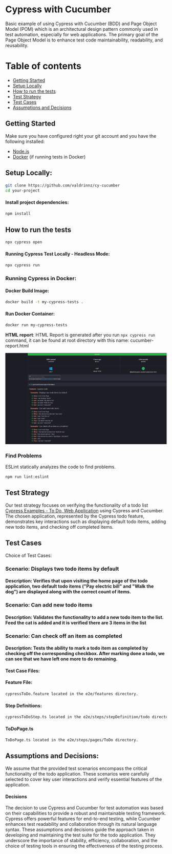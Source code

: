 # Cypress with Cucumber
Basic example of using Cypress with Cucumber (BDD) and Page Object Model (POM) which is an architectural design pattern commonly used in test automation, especially for web applications. The primary goal of the Page Object Model is to enhance test code maintainability, readability, and reusability. 

# Table of contents

* [Getting Started](#get-started)
* [Setup Locally](#setup-locally)
* [How to run the tests](#how-to-run-the-tests)
* [Test Strategy](#test-strategy)
* [Test Cases](#test-cases)
* [Assumptions and Decisions](assumptions-and-decisions)

## Getting Started
Make sure you have configured right your git account and you have the following installed:

- [Node.js](https://nodejs.org/)
- [Docker](https://www.docker.com/) (if running tests in Docker)


## Setup Locally:
 ```bash
 git clone https://github.com/valdrinnz/cy-cucumber
 cd your-project
 ```
#### Install project dependencies:
 ```bash
 npm install
 ```
## How to run the tests
 ```bash
 npx cypress open
 ```
#### Running Cypress Test Locally - Headless Mode:
 ```bash
 npx cypress run
 ```

### Running Cypress in Docker:

#### Docker Build Image:
 ```bash
 docker build -t my-cypress-tests .
 ```
 #### Run Docker Container:
 ```bash
 docker run my-cypress-tests
 ```

**HTML report**:
HTML Report is generated after you  run `npx cypress run` command, it can be found at root directory with this name: cucumber-report.html

![Output](./report/images/report_html.png "Report")
### Find Problems

ESLint statically analyzes the code to find problems.

```bash
npm run lint:eslint
```

## Test Strategy

Our test strategy focuses on verifying the functionality of a todo list [Cypress Examples - To Do, Web Application](https://example.cypress.io/todo) using Cypress and Cucumber. The chosen application, represented by the Cypress todo feature, demonstrates key interactions such as displaying default todo items, adding new todo items, and checking off completed items. 

## Test Cases
Choice of Test Cases:

### Scenario: Displays two todo items by default
#### Description: Verifies that upon visiting the home page of the todo application, two default todo items ("Pay electric bill" and "Walk the dog") are displayed along with the correct count of items.


### Scenario: Can add new todo items
#### Description: Validates the functionality to add a new todo item to the list. Feed the cat is added and it is verified there are 3 items in the list


### Scenario: Can check off an item as completed
#### Description: Tests the ability to mark a todo item as completed by checking off the corresponding checkbox. After marking done a todo, we can see that we have left one more to do remaining.

#### Test Case Files:
#### Feature File: 
 ```bash
cypressToDo.feature located in the e2e/features directory.
 ```
 #### Step Definitions:
 ```bash
cypressToDoStep.ts located in the e2e/steps/stepDefinition/todo directory.
 ```

 #### ToDoPage.ts
 ```bash
ToDoPage.ts located in the e2e/steps/pages/ToDo directory.
 ```
## Assumptions and Decisions:
We assume that the provided test scenarios encompass the critical functionality of the todo application. These scenarios were carefully selected to cover key user interactions and verify essential features of the application.

#### Decisions
The decision to use Cypress and Cucumber for test automation was based on their capabilities to provide a robust and maintainable testing framework. Cypress offers powerful features for end-to-end testing, while Cucumber enhances test readability and collaboration through its natural language syntax.
These assumptions and decisions guide the approach taken in developing and maintaining the test suite for the todo application. They underscore the importance of stability, efficiency, collaboration, and the choice of testing tools in ensuring the effectiveness of the testing process.